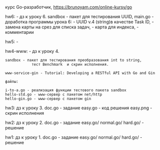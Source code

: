 курс Go-разработчик, https://brunoyam.com/online-kursy/go


hw6: - дз к уроку 6.
    sandbox - пакет для тестирования UUID, 
    main.go - доработка программы урока 6: 
    	- UUID v.4 (string)в качестве Task ID, 
     	- замена карты на срез для списка задач, 
      	- карта для индекса, 
       	- комментарии 
		
hw5: - 

hw4-www:  - дз к уроку 4.

    sandbox - пакет для тестирования преобразования int to string, 
                тест Benchmark  и скрин исполнения.
	
	www-service-gin - Tutorial: Developing a RESTful API with Go and Gin
 
    файлы:
	
    i-to-a.go - реализация функции тестового пакета sandbox
    hello-std.go - www-сервер с пакетом net/http
    hello-gin.go - www-сервер с пакетом gin
    
    
hw3: дз к уроку 3.
    doc.go - задание
    easy.go -   код решения
    easy.png -  скрин исполнения

hw2: дз к уроку 2.
    doc.go - задание
    easy.go/ normal.go/ hard.go/ -   решение

hw1: дз к уроку 1. 
    doc.go - задание
    easy.go/ normal.go/ hard.go/ -   решение
